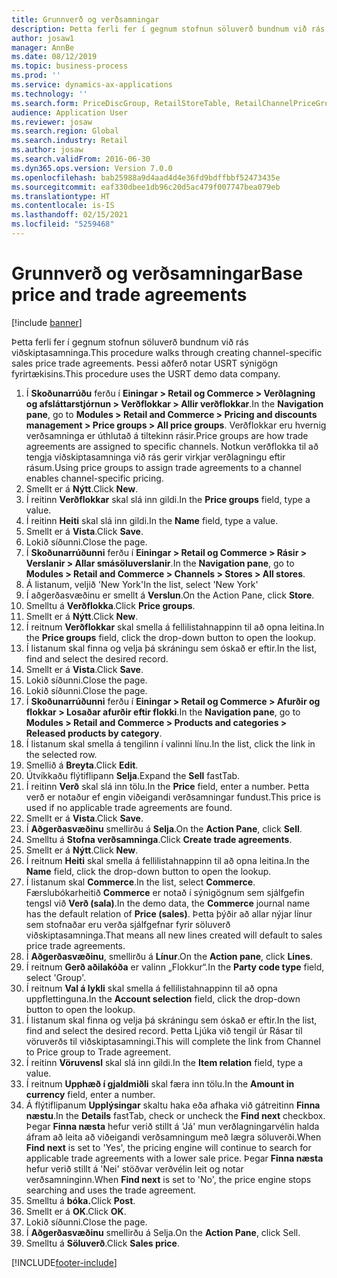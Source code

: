 ```yaml
---
title: Grunnverð og verðsamningar
description: Þetta ferli fer í gegnum stofnun söluverð bundnum við rás viðskiptasamninga.
author: josaw1
manager: AnnBe
ms.date: 08/12/2019
ms.topic: business-process
ms.prod: ''
ms.service: dynamics-ax-applications
ms.technology: ''
ms.search.form: PriceDiscGroup, RetailStoreTable, RetailChannelPriceGroup, EcoResProductDetailsExtended, PriceDiscAdmTable, PriceDiscAdm
audience: Application User
ms.reviewer: josaw
ms.search.region: Global
ms.search.industry: Retail
ms.author: josaw
ms.search.validFrom: 2016-06-30
ms.dyn365.ops.version: Version 7.0.0
ms.openlocfilehash: bab25988a9d4aad4d4e36fd9bdffbbf52473435e
ms.sourcegitcommit: eaf330dbee1db96c20d5ac479f007747bea079eb
ms.translationtype: HT
ms.contentlocale: is-IS
ms.lasthandoff: 02/15/2021
ms.locfileid: "5259468"
---
```

# <a name="base-price-and-trade-agreements"></a><span data-ttu-id="d144e-103">Grunnverð og verðsamningar</span><span class="sxs-lookup"><span data-stu-id="d144e-103">Base price and trade agreements</span></span>

[!include [banner](../includes/banner.md)]

<span data-ttu-id="d144e-104">Þetta ferli fer í gegnum stofnun söluverð bundnum við rás viðskiptasamninga.</span><span class="sxs-lookup"><span data-stu-id="d144e-104">This procedure walks through creating channel-specific sales price trade agreements.</span></span> <span data-ttu-id="d144e-105">Þessi aðferð notar USRT sýnigögn fyrirtækisins.</span><span class="sxs-lookup"><span data-stu-id="d144e-105">This procedure uses the USRT demo data company.</span></span>

1. <span data-ttu-id="d144e-106">Í **Skoðunarrúðu** ferðu í **Einingar > Retail og Commerce > Verðlagning og afsláttarstjórnun > Verðflokkar > Allir verðflokkar**.</span><span class="sxs-lookup"><span data-stu-id="d144e-106">In the **Navigation pane**, go to **Modules > Retail and Commerce > Pricing and discounts management > Price groups > All price groups**.</span></span> <span data-ttu-id="d144e-107">Verðflokkar eru hvernig verðsamninga er úthlutað á tiltekinn rásir.</span><span class="sxs-lookup"><span data-stu-id="d144e-107">Price groups are how trade agreements are assigned to specific channels.</span></span> <span data-ttu-id="d144e-108">Notkun verðflokka til að tengja viðskiptasamninga við rás gerir virkjar verðlagningu eftir rásum.</span><span class="sxs-lookup"><span data-stu-id="d144e-108">Using price groups to assign trade agreements to a channel enables channel-specific pricing.</span></span>  
2. <span data-ttu-id="d144e-109">Smellt er á **Nýtt**.</span><span class="sxs-lookup"><span data-stu-id="d144e-109">Click **New**.</span></span>
3. <span data-ttu-id="d144e-110">Í reitinn **Verðflokkar** skal slá inn gildi.</span><span class="sxs-lookup"><span data-stu-id="d144e-110">In the **Price groups** field, type a value.</span></span>
4. <span data-ttu-id="d144e-111">Í reitinn **Heiti** skal slá inn gildi.</span><span class="sxs-lookup"><span data-stu-id="d144e-111">In the **Name** field, type a value.</span></span>
5. <span data-ttu-id="d144e-112">Smellt er á **Vista**.</span><span class="sxs-lookup"><span data-stu-id="d144e-112">Click **Save**.</span></span>
6. <span data-ttu-id="d144e-113">Lokið síðunni.</span><span class="sxs-lookup"><span data-stu-id="d144e-113">Close the page.</span></span>
7. <span data-ttu-id="d144e-114">Í **Skoðunarrúðunni** ferðu í **Einingar > Retail og Commerce > Rásir > Verslanir > Allar smásöluverslanir**.</span><span class="sxs-lookup"><span data-stu-id="d144e-114">In the **Navigation pane**, go to **Modules > Retail and Commerce > Channels > Stores > All stores**.</span></span>
8. <span data-ttu-id="d144e-115">Á listanum, veljið 'New York'</span><span class="sxs-lookup"><span data-stu-id="d144e-115">In the list, select 'New York'</span></span>
9. <span data-ttu-id="d144e-116">Í aðgerðasvæðinu er smellt á **Verslun**.</span><span class="sxs-lookup"><span data-stu-id="d144e-116">On the Action Pane, click **Store**.</span></span>
10. <span data-ttu-id="d144e-117">Smelltu á **Verðflokka**.</span><span class="sxs-lookup"><span data-stu-id="d144e-117">Click **Price groups**.</span></span>
11. <span data-ttu-id="d144e-118">Smellt er á **Nýtt**.</span><span class="sxs-lookup"><span data-stu-id="d144e-118">Click **New**.</span></span>
12. <span data-ttu-id="d144e-119">Í reitnum **Verðflokkar** skal smella á fellilistahnappinn til að opna leitina.</span><span class="sxs-lookup"><span data-stu-id="d144e-119">In the **Price groups** field, click the drop-down button to open the lookup.</span></span>
13. <span data-ttu-id="d144e-120">Í listanum skal finna og velja þá skráningu sem óskað er eftir.</span><span class="sxs-lookup"><span data-stu-id="d144e-120">In the list, find and select the desired record.</span></span>
14. <span data-ttu-id="d144e-121">Smellt er á **Vista**.</span><span class="sxs-lookup"><span data-stu-id="d144e-121">Click **Save**.</span></span>
15. <span data-ttu-id="d144e-122">Lokið síðunni.</span><span class="sxs-lookup"><span data-stu-id="d144e-122">Close the page.</span></span>
16. <span data-ttu-id="d144e-123">Lokið síðunni.</span><span class="sxs-lookup"><span data-stu-id="d144e-123">Close the page.</span></span>
17. <span data-ttu-id="d144e-124">Í **Skoðunarrúðunni** ferðu í **Einingar > Retail og Commerce > Afurðir og flokkar > Losaðar afurðir eftir flokki**.</span><span class="sxs-lookup"><span data-stu-id="d144e-124">In the **Navigation pane**, go to **Modules > Retail and Commerce > Products and categories > Released products by category**.</span></span>
18. <span data-ttu-id="d144e-125">Í listanum skal smella á tengilinn í valinni línu.</span><span class="sxs-lookup"><span data-stu-id="d144e-125">In the list, click the link in the selected row.</span></span>
19. <span data-ttu-id="d144e-126">Smellið á **Breyta**.</span><span class="sxs-lookup"><span data-stu-id="d144e-126">Click **Edit**.</span></span>
20. <span data-ttu-id="d144e-127">Útvíkkaðu flýtiflipann **Selja**.</span><span class="sxs-lookup"><span data-stu-id="d144e-127">Expand the **Sell** fastTab.</span></span>
21. <span data-ttu-id="d144e-128">Í reitinn **Verð** skal slá inn tölu.</span><span class="sxs-lookup"><span data-stu-id="d144e-128">In the **Price** field, enter a number.</span></span> <span data-ttu-id="d144e-129">Þetta verð er notaður ef engin viðeigandi verðsamningar fundust.</span><span class="sxs-lookup"><span data-stu-id="d144e-129">This price is used if no applicable trade agreements are found.</span></span>  
22. <span data-ttu-id="d144e-130">Smellt er á **Vista**.</span><span class="sxs-lookup"><span data-stu-id="d144e-130">Click **Save**.</span></span>
23. <span data-ttu-id="d144e-131">Í **Aðgerðasvæðinu** smellirðu á **Selja**.</span><span class="sxs-lookup"><span data-stu-id="d144e-131">On the **Action Pane**, click **Sell**.</span></span>
24. <span data-ttu-id="d144e-132">Smelltu á **Stofna verðsamninga**.</span><span class="sxs-lookup"><span data-stu-id="d144e-132">Click **Create trade agreements**.</span></span>
25. <span data-ttu-id="d144e-133">Smellt er á **Nýtt**.</span><span class="sxs-lookup"><span data-stu-id="d144e-133">Click **New**.</span></span>
26. <span data-ttu-id="d144e-134">Í reitnum **Heiti** skal smella á fellilistahnappinn til að opna leitina.</span><span class="sxs-lookup"><span data-stu-id="d144e-134">In the **Name** field, click the drop-down button to open the lookup.</span></span>
27. <span data-ttu-id="d144e-135">Í listanum skal **Commerce**.</span><span class="sxs-lookup"><span data-stu-id="d144e-135">In the list, select **Commerce**.</span></span> <span data-ttu-id="d144e-136">Færslubókarheitið **Commerce** er notað í sýnigögnum sem sjálfgefin tengsl við **Verð (sala)**.</span><span class="sxs-lookup"><span data-stu-id="d144e-136">In the demo data, the **Commerce** journal name has the default relation of **Price (sales)**.</span></span> <span data-ttu-id="d144e-137">Þetta þýðir að allar nýjar línur sem stofnaðar eru verða sjálfgefnar fyrir söluverð viðskiptasamninga.</span><span class="sxs-lookup"><span data-stu-id="d144e-137">That means all new lines created will default to sales price trade agreements.</span></span>  
28. <span data-ttu-id="d144e-138">Í **Aðgerðasvæðinu**, smellirðu á **Línur**.</span><span class="sxs-lookup"><span data-stu-id="d144e-138">On the **Action pane**, click **Lines**.</span></span>
29. <span data-ttu-id="d144e-139">Í reitnum **Gerð aðilakóða** er valinn „Flokkur“.</span><span class="sxs-lookup"><span data-stu-id="d144e-139">In the **Party code type** field, select 'Group'.</span></span>
30. <span data-ttu-id="d144e-140">Í reitnum **Val á lykli** skal smella á fellilistahnappinn til að opna uppflettinguna.</span><span class="sxs-lookup"><span data-stu-id="d144e-140">In the **Account selection** field, click the drop-down button to open the lookup.</span></span>
31. <span data-ttu-id="d144e-141">Í listanum skal finna og velja þá skráningu sem óskað er eftir.</span><span class="sxs-lookup"><span data-stu-id="d144e-141">In the list, find and select the desired record.</span></span> <span data-ttu-id="d144e-142">Þetta Ljúka við tengil úr Rásar til vöruverðs til viðskiptasamningi.</span><span class="sxs-lookup"><span data-stu-id="d144e-142">This will complete the link from Channel to Price group to Trade agreement.</span></span>  
32. <span data-ttu-id="d144e-143">Í reitinn **Vöruvensl** skal slá inn gildi.</span><span class="sxs-lookup"><span data-stu-id="d144e-143">In the **Item relation** field, type a value.</span></span>
33. <span data-ttu-id="d144e-144">Í reitnum **Upphæð í gjaldmiðli** skal færa inn tölu.</span><span class="sxs-lookup"><span data-stu-id="d144e-144">In the **Amount in currency** field, enter a number.</span></span>
34. <span data-ttu-id="d144e-145">Á flýtiflipanum **Upplýsingar** skaltu haka eða afhaka við gátreitinn **Finna næstu**.</span><span class="sxs-lookup"><span data-stu-id="d144e-145">In the **Details** fastTab, check or uncheck the **Find next** checkbox.</span></span> <span data-ttu-id="d144e-146">Þegar **Finna næsta** hefur verið stillt á 'Já' mun verðlagningarvélin halda áfram að leita að viðeigandi verðsamningum með lægra söluverði.</span><span class="sxs-lookup"><span data-stu-id="d144e-146">When **Find next** is set to 'Yes', the pricing engine will continue to search for applicable trade agreements with a lower sale price.</span></span> <span data-ttu-id="d144e-147">Þegar **Finna næsta** hefur verið stillt á 'Nei' stöðvar verðvélin leit og notar verðsamninginn.</span><span class="sxs-lookup"><span data-stu-id="d144e-147">When **Find next** is set to 'No', the price engine stops searching and uses the trade agreement.</span></span>  
35. <span data-ttu-id="d144e-148">Smelltu á **bóka.**</span><span class="sxs-lookup"><span data-stu-id="d144e-148">Click **Post**.</span></span>
36. <span data-ttu-id="d144e-149">Smellt er á **OK**.</span><span class="sxs-lookup"><span data-stu-id="d144e-149">Click **OK**.</span></span>
37. <span data-ttu-id="d144e-150">Lokið síðunni.</span><span class="sxs-lookup"><span data-stu-id="d144e-150">Close the page.</span></span>
38. <span data-ttu-id="d144e-151">Í **Aðgerðasvæðinu** smellirðu á Selja.</span><span class="sxs-lookup"><span data-stu-id="d144e-151">On the **Action Pane**, click Sell.</span></span>
39. <span data-ttu-id="d144e-152">Smelltu á **Söluverð**.</span><span class="sxs-lookup"><span data-stu-id="d144e-152">Click **Sales price**.</span></span>



[!INCLUDE[footer-include](../../includes/footer-banner.md)]